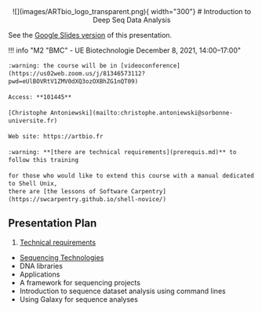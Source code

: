 <center>
![](images/ARTbio_logo_transparent.png){ width="300"}
# Introduction to Deep Seq Data Analysis
</center>

See the <a href="https://docs.google.com/presentation/d/1csCR1KwuJo1DXdGgWkNJKxBsEmY6PJ
-6l1OZmI_qldo/edit?usp=sharing" target="_blank">Google Slides version</a> of this
presentation.

!!! info "M2 "BMC" - UE Biotechnologie December 8, 2021, 14:00–17:00"
    
    :warning: the course will be in [videoconference](https://us02web.zoom.us/j/81346573112?pwd=eUlBOVRtV1ZMV0dXQ3ozOXBhZG1nQT09)
    
    Access: **101445**
    
    [Christophe Antoniewski](mailto:christophe.antoniewski@sorbonne-universite.fr)
    
    Web site: https://artbio.fr
    
    :warning: **[there are technical requirements](prerequis.md)** to follow this training
    
    for those who would like to extend this course with a manual dedicated to Shell Unix,
    there are [the lessons of Software Carpentry](https://swcarpentry.github.io/shell-novice/)

## Presentation Plan

1. [Technical requirements](prerequis.md)
- [Sequencing Technologies](illumina.md)
- DNA libraries
- Applications
- A framework for sequencing projects
- Introduction to sequence dataset analysis using command lines
- Using Galaxy for sequence analyses


